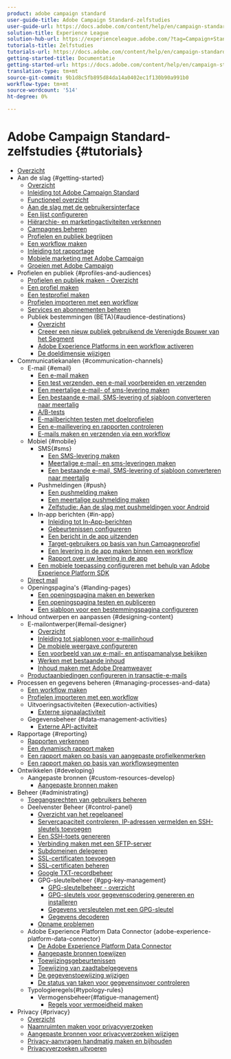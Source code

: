 ```yaml
---
product: adobe campaign standard
user-guide-title: Adobe Campaign Standard-zelfstudies
user-guide-url: https://docs.adobe.com/content/help/en/campaign-standard-learn/tutorials/overview.html
solution-title: Experience League
solution-hub-url: https://experienceleague.adobe.com/?tag=Campaign+Standard#recommended/solutions/campaign
tutorials-title: Zelfstudies
tutorials-url: https://docs.adobe.com/content/help/en/campaign-standard-learn/tutorials/overview.html
getting-started-title: Documentatie
getting-started-url: https://docs.adobe.com/content/help/en/campaign-standard/using/campaign-standard-home.html
translation-type: tm+mt
source-git-commit: 9b1d8c5fb895d84da14a0402ec1f130b90a991b0
workflow-type: tm+mt
source-wordcount: '514'
ht-degree: 0%

---
```



# Adobe Campaign Standard-zelfstudies {#tutorials}

+ [Overzicht](/help/overview.md)
+ Aan de slag {#getting-started}
   + [Overzicht](/help/getting-started/getting-started-overview.md)
   + [Inleiding tot Adobe Campaign Standard](/help/getting-started/adobe-campaign-standard-introduction.md)
   + [Functioneel overzicht](/help/getting-started/functional-overview.md)
   + [Aan de slag met de gebruikersinterface](/help/getting-started/getting-started-with-the-ui.md)
   + [Een lijst configureren](/help/getting-started/configure-a-list.md)
   + [Hiërarchie- en marketingactiviteiten verkennen](/help/getting-started/explore-hierarchy-and-marketing-activities.md)
   + [Campagnes beheren](/help/getting-started/managing-campaigns.md)
   + [Profielen en publiek begrijpen](/help/getting-started/understanding-profiles-and-audiences.md)
   + [Een workflow maken](/help/managing-processes-and-data/create-workflow.md)
   + [Inleiding tot rapportage](/help/getting-started/reporting-with-adobe-campaign-introduction.md)
   + [Mobiele marketing met Adobe Campaign](/help/getting-started/mobile-marketing-with-adobe-campaign.md)
   + [Groeien met Adobe Campaign](/help/getting-started/growing-with-adobe-campaign.md)
+ Profielen en publiek {#profiles-and-audiences}
   + [Profielen en publiek maken - Overzicht](/help/profiles-and-audiences/creating-profiles-and-audiences.md)
   + [Een profiel maken](/help/profiles-and-audiences/creating-a-profile.md)
   + [Een testprofiel maken](/help/profiles-and-audiences/test-profiles.md)
   + [Profielen importeren met een workflow](/help/managing-processes-and-data/importing-profiles.md)
   + [Services en abonnementen beheren](/help/managing-processes-and-data/services-and-subscriptions.md)
   + Publiek bestemmingen (BETA){#audience-destinations}
      + [Overzicht](/help/profiles-and-audiences/audience-destinations/audience-destinations-overview.md)
      + [Creeer een nieuw publiek gebruikend de Verenigde Bouwer van het Segment](/help/profiles-and-audiences/audience-destinations/creating-audiences-using-segment-builder.md)
      + [Adobe Experience Platforms in een workflow activeren](/help/profiles-and-audiences/audience-destinations/activating-aep-audiences.md)
      + [De doeldimensie wijzigen](/help/profiles-and-audiences/audience-destinations/changing-targeting-dimension.md)
+ Communicatiekanalen {#communication-channels}
   + E-mail {#email}
      + [Een e-mail maken](/help/communication-channels/email/create-email-from-homepage.md)
      + [Een test verzenden, een e-mail voorbereiden en verzenden](/help/communication-channels/email/sending-test-preparing-sending-email.md)
      + [Een meertalige e-mail- of sms-levering maken](/help/communication-channels/create-multilingual-deliveries.md)
      + [Een bestaande e-mail, SMS-levering of sjabloon converteren naar meertalig](/help/communication-channels/covert-into-multilingual-deliveries.md)
      + [A/B-tests](/help/communication-channels/email/a-b-testing.md)
      + [E-mailberichten testen met doelprofielen](/help/communication-channels/email/profile-substitution.md)
      + [Een e-maillevering en rapporten controleren](/help/communication-channels/email/reviewing-personalized-email-delivery-and-reports.md)
      + [E-mails maken en verzenden via een workflow](/help/communication-channels/email/create-and-send-emails-via-workflow.md)
   + Mobiel {#mobile}
      + SMS{#sms}
         + [Een SMS-levering maken](/help/communication-channels/mobile/sms/sms-delivery.md)
         + [Meertalige e-mail- en sms-leveringen maken](/help/communication-channels/create-multilingual-deliveries.md)
         + [Een bestaande e-mail, SMS-levering of sjabloon converteren naar meertalig](/help/communication-channels/covert-into-multilingual-deliveries.md)
      + Pushmeldingen {#push}
         + [Een pushmelding maken](/help/communication-channels/mobile/push-notifications/creating-a-push-notification.md)
         + [Een meertalige pushmelding maken](/help/communication-channels/mobile/push-notifications/creating-multilingual-push-notifications.md)
         + [Zelfstudie: Aan de slag met pushmeldingen voor Android](https://docs.adobe.com/content/help/en/campaign-standard-learn/getting-started-with-push-notifications-android/introduction.html)
      + In-app berichten {#in-app}
         + [Inleiding tot In-App-berichten](/help/communication-channels/mobile/in-app/in-app-message-overview.md)
         + [Gebeurtenissen configureren](/help/communication-channels/mobile/in-app/configure-events.md)
         + [Een bericht in de app uitzenden](/help/communication-channels/mobile/in-app/broadcast-in-app-message.md)
         + [Target-gebruikers op basis van hun Campagneprofiel](/help/communication-channels/mobile/in-app/target-users-based-on-campaign-profile.md)
         + [Een levering in de app maken binnen een workflow](/help/communication-channels/mobile/in-app/in-app-activity.md)
         + [Rapport over uw levering in de app](/help/communication-channels/mobile/in-app/in-app-reporting.md)
      + [Een mobiele toepassing configureren met behulp van Adobe Experience Platform SDK](/help/communication-channels/mobile/configure-mobile-apps-using-aep-sdk.md)
   + [Direct mail](/help/communication-channels/direct-mail/directmail.md)
   + Openingspagina&#39;s {#landing-pages}
      + [Een openingspagina maken en bewerken](/help/communication-channels/landing-pages/landing-page-create-and-edit.md)
      + [Een openingspagina testen en publiceren](/help/communication-channels/landing-pages/landing-page-test-and-publish.md)
      + [Een sjabloon voor een bestemmingspagina configureren](/help/communication-channels/landing-pages/landing-page-configure-templates.md)
+ Inhoud ontwerpen en aanpassen {#designing-content}
   + E-mailontwerper{#email-designer}
      + [Overzicht](/help/designing-content/email-designer/email-designer-overview.md)
      + [Inleiding tot sjablonen voor e-mailinhoud](/help/designing-content/email-designer/email-content-templates.md)
      + [De mobiele weergave configureren](/help/designing-content/email-designer/configure-the-mobile-view.md)
      + [Een voorbeeld van uw e-mail- en antispamanalyse bekijken](/help/designing-content/email-designer/preview-your-email.md)
      + [Werken met bestaande inhoud](/help/designing-content/email-designer/working-with-existing-content.md)
      + [Inhoud maken met Adobe Dreamweaver](/help/designing-content/email-designer/dreamweaver-integration.md)
   + [Productaanbiedingen configureren in transactie-e-mails](/help/designing-content/product-listings-in-transactional-email.md)
+ Processen en gegevens beheren {#managing-processes-and-data}
   + [Een workflow maken](/help/managing-processes-and-data/create-workflow.md)
   + [Profielen importeren met een workflow](/help/managing-processes-and-data/importing-profiles.md)
   + Uitvoeringsactiviteiten {#execution-activities}
      + [Externe signaalactiviteit](/help/managing-processes-and-data/execution-activities/external-signal-activity.md)
   + Gegevensbeheer {#data-management-activities}
      + [Externe API-activiteit](/help/managing-processes-and-data/data-management-activities/external-api-activity.md)
+ Rapportage {#reporting}
   + [Rapporten verkennen](/help/getting-started/exploring-reports.md)
   + [Een dynamisch rapport maken](/help/reporting/creating-a-dynamic-report.md)
   + [Een rapport maken op basis van aangepaste profielkenmerken](/help/reporting/custom-profile-attributes-dynamic-reports.md)
   + [Een rapport maken op basis van workflowsegmenten](/help/reporting/report-on-workflow-segments.md)
+ Ontwikkelen {#developing}
   + Aangepaste bronnen {#custom-resources-develop}
      + [Aangepaste bronnen maken](/help/managing-processes-and-data/custom-resources/creating-custom-resources.md)
+ Beheer {#administrating}
   + [Toegangsrechten van gebruikers beheren](/help/administrating/managing-user-access-rights.md)
   + Deelvenster Beheer {#control-panel}
      + [Overzicht van het regelpaneel](/help/administrating/control-panel/control-panel-overview.md)
      + [Servercapaciteit controleren, IP-adressen vermelden en SSH-sleutels toevoegen](/help/administrating/control-panel/monitoring-server-capacity-allow-listing-adding-ssh-key.md)
      + [Een SSH-toets genereren](/help/administrating/control-panel/generate-ssh-key.md)
      + [Verbinding maken met een SFTP-server](/help/administrating/control-panel/connect-to-sftp-server.md)
      + [Subdomeinen delegeren](/help/administrating/control-panel/subdomain-delegation.md)
      + [SSL-certificaten toevoegen](/help/administrating/control-panel/adding-ssl-certificates.md)
      + [SSL-certificaten beheren](/help/administrating/control-panel/managing-ssl-certificates.md)
      + [Google TXT-recordbeheer](/help/administrating/control-panel/google-txt-record-management.md)
      + GPG-sleutelbeheer {#gpg-key-management}
         + [GPG-sleutelbeheer - overzicht](/help/administrating/control-panel/gpg-key-management/gpg-key-management-overview.md)
         + [GPG-sleutels voor gegevenscodering genereren en installeren](/help/administrating/control-panel/gpg-key-management/generating-and-installing-gpg-keys-for-data-encryption.md)
         + [Gegevens versleutelen met een GPG-sleutel](/help/administrating/control-panel/gpg-key-management/using-a-gpg-key-to-encrypt-data.md)
         + [Gegevens decoderen](/help/administrating/control-panel/gpg-key-management/decrypting-data.md)
      + [Opname problemen](/help/administrating/control-panel/trouble-shooting.md)
   + Adobe Experience Platform Data Connector {adobe-experience-platform-data-connector}
      + [De Adobe Experience Platform Data Connector](/help/administrating/adobe-experience-platform-data-connector/understanding-the-adobe-experience-platform-data-connector.md)
      + [Aangepaste bronnen toewijzen](/help/administrating/adobe-experience-platform-data-connector/mapping-custom-resources.md)
      + [Toewijzingsgebeurtenissen](/help/administrating/adobe-experience-platform-data-connector/mapping-experience-events.md)
      + [Toewijzing van zaadtabelgegevens](/help/administrating/adobe-experience-platform-data-connector/mapping-seed-table-data.md)
      + [De gegevenstoewijzing wijzigen](/help/administrating/adobe-experience-platform-data-connector/modifying-data-mapping.md)
      + [De status van taken voor gegevensinvoer controleren](/help/administrating/adobe-experience-platform-data-connector/checking-status-of-data-ingestion-jobs.md)
   + Typologieregels{#typology-rules}
      + Vermogensbeheer{#fatigue-management}
         + [Regels voor vermoeidheid maken](/help/administrating/typology-rules/fatigue-management/create-fatigue-rules.md)
+ Privacy {#privacy}
   + [Overzicht](/help/privacy/privacy-overview.md)
   + [Naamruimten maken voor privacyverzoeken](/help/privacy/namespaces-for-privacy-requests.md)
   + [Aangepaste bronnen voor privacyverzoeken wijzigen](/help/privacy/custom-resources-for-privacy-requests.md)
   + [Privacy-aanvragen handmatig maken en bijhouden](/help/privacy/create-and-track-privacy-requests.md)
   + [Privacyverzoeken uitvoeren](/help/privacy/execute-privacy-requests.md)
